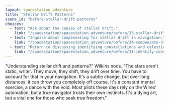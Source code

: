 ```yaml
---
layout: spacestation_adventure
title: "Stellar Drift Patterns"
scene_id: "before-stellar-drift-patterns"
choices:
  - text: "Ask about the causes of stellar drift."
    link: "/spacestation/spacestation_adventure/before/33-stellar-drift-causes"
  - text: "Inquire about compensating for stellar drift in navigation."
    link: "/spacestation/spacestation_adventure/before/34-compensate-stellar-drift"
  - text: "Return to discussing identifying constellations and celestial bodies."
    link: "/spacestation/spacestation_adventure/before/31-identify-constellations"
---
```


"Understanding stellar drift and patterns?" Wilkins nods. "The stars aren't static, writer. They move, they shift, they drift over time. You have to account for that in your navigation. It's a subtle change, but over long distances, it can throw you completely off course. It's a constant mental exercise, a dance with the void. Most pilots these days rely on the Wires' automation, but a true navigator trusts their own instincts. It's a dying art, but a vital one for those who seek true freedom."
